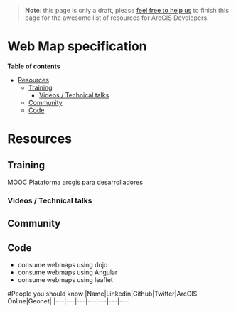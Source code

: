 > **Note**: this page is only a draft, please [feel free to help us](https://github.com/hhkaos/awesome-arcgis#contributions) to finish this page for the awesome list of resources for ArcGIS Developers.

# Web Map specification
<!-- START doctoc generated TOC please keep comment here to allow auto update -->
<!-- DON'T EDIT THIS SECTION, INSTEAD RE-RUN doctoc TO UPDATE -->
**Table of contents**

- [Resources](#resources)
  - [Training](#training)
    - [Videos / Technical talks](#videos--technical-talks)
  - [Community](#community)
  - [Code](#code)

<!-- END doctoc generated TOC please keep comment here to allow auto update -->


# Resources
## Training
MOOC Plataforma arcgis para desarrolladores

### Videos / Technical talks
## Community
## Code
* consume webmaps using dojo
* consume webmaps using Angular
* consume webmaps using leaflet


#People you should know
|Name|Linkedin|Github|Twitter|ArcGIS Online|Geonet|
|---|---|---|---|---|---|---|
